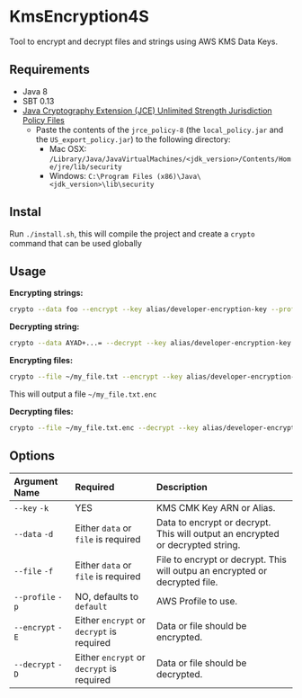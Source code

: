 KmsEncryption4S
================
Tool to encrypt and decrypt files and strings using AWS KMS Data Keys.

Requirements
------------

- Java 8
- SBT 0.13
- [Java Cryptography Extension (JCE) Unlimited Strength Jurisdiction Policy Files](http://www.oracle.com/technetwork/java/javase/downloads/jce8-download-2133166.html)
    - Paste the contents of the `jrce_policy-8` (the `local_policy.jar` and the `US_export_policy.jar`) to the following directory: 
      - Mac OSX: `/Library/Java/JavaVirtualMachines/<jdk_version>/Contents/Home/jre/lib/security`
      - Windows: `C:\Program Files (x86)\Java\<jdk_version>\lib\security`

Instal
------
Run `./install.sh`, this will compile the project and create a `crypto` command that can be used globally

Usage
-----

**Encrypting strings:**
```bash
crypto --data foo --encrypt --key alias/developer-encryption-key --profile dev
```

**Decrypting string:**
```bash
crypto --data AYAD+...= --decrypt --key alias/developer-encryption-key --profile dev
```

**Encrypting files:**
```bash
crypto --file ~/my_file.txt --encrypt --key alias/developer-encryption-key --profile dev
```

This will output a file `~/my_file.txt.enc`

**Decrypting files:**
```bash
crypto --file ~/my_file.txt.enc --decrypt --key alias/developer-encryption-key --profile dev
```

Options
-------

| Argument Name     | Required                                  | Description                |
| :---------------- | :---------------------------------------- | :------------------------- |
| `--key` `-k`      | YES                                       | KMS CMK Key ARN or Alias.  |
| `--data` `-d`     | Either `data` or `file` is required       | Data to encrypt or decrypt. This will output an encrypted or decrypted string. |
| `--file` `-f`     | Either `data` or `file` is required       | File to encrypt or decrypt. This will outpu an encrypted or decrypted file.    |
| `--profile` `-p`  | NO, defaults to `default`                 | AWS Profile to use.  |
| `--encrypt` `-E`  | Either `encrypt` or `decrypt` is required | Data or file should be encrypted.  |
| `--decrypt` `-D`  | Either `encrypt` or `decrypt` is required | Data or file should be decrypted.  |
